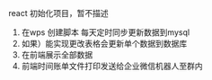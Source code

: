 react 初始化项目，暂不描述 
1. 在wps 创建脚本 每天定时同步更新数据到mysql
2. 如果）能实现更改表格会更新单个数据到数据库
3. 在前端展示全部数据
4. 前端时间账单文件打印发送给企业微信机器人至群内